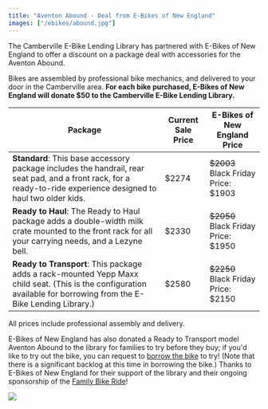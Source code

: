 ```yaml
---
title: "Aventon Abound - Deal from E-Bikes of New England"
images: ["/ebikes/abound.jpg"]
---
```


The Camberville E-Bike Lending Library has partnered with E-Bikes of New
England to offer a discount on a package deal with accessories for the Aventon
Abound.

Bikes are assembled by professional bike mechanics, and delivered to your door
in the Camberville area. **For each bike purchased, E-Bikes of New England will
donate $50 to the Camberville E-Bike Lending Library.**

| Package | Current Sale Price | E-Bikes of New England Price |
| ------- | ------------------ | ---------------------------- |
| **Standard**: This base accessory package includes the handrail, rear seat pad, and a front rack, for a ready-to-ride experience designed to haul two older kids. | $2274 | <s>$2003</s> <br /> Black Friday Price: $1903 |
| **Ready to Haul**: The Ready to Haul package adds a double-width milk crate mounted to the front rack for all your carrying needs, and a Lezyne bell. | $2330 | <s>$2050</s> <br /> Black Friday Price: $1950 |
| **Ready to Transport**:  This package adds a rack-mounted Yepp Maxx child seat. (This is the configuration available for borrowing from the E-Bike Lending Library.) | $2580 |  <s>$2250</s> <br /> Black Friday Price: $2150 |

All prices include professional assembly and delivery.

E-Bikes of New England has also donated a Ready to Transport model Aventon Abound to the library for families to try before they buy; if you'd like to try out the bike, you can request to [borrow the bike](https://forms.gle/WkBo3KS4jfbQtgAr7) to try! (Note that there is a significant backlog at this time in borrowing the bike.) Thanks to E-Bikes of New England for their support of the library and their ongoing sponsorship of the [Family Bike Ride](https://www.familybikeride.org/)!


<img src="/ebikesne.jpg" />
